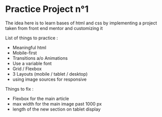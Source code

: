 # Practice Project n°1

The idea here is to learn bases of html and css by implementing a project taken from front end mentor and customizing it

List of things to practice :

-  Meaningful html
-  Mobile-first
-  Transitions a/o Animations
-  Use a variable font
-  Grid / Flexbox
-  3 Layouts (mobile / tablet / desktop)
-  using image sources for responsive

Things to fix :

-  Flexbox for the main article
-  max width for the main image past 1000 px
-  length of the new section on tablet display
